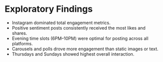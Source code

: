 # Exploratory Findings

- Instagram dominated total engagement metrics.
- Positive sentiment posts consistently received the most likes and shares.
- Evening time slots (6PM–10PM) were optimal for posting across all platforms.
- Carousels and polls drove more engagement than static images or text.
- Thursdays and Sundays showed highest overall interaction.